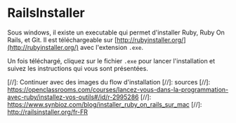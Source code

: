 # RailsInstaller

Sous windows, il existe un executable qui permet d'installer Ruby, Ruby On Rails, et Git. Il est téléchargeable sur [http://rubyinstaller.org/](http://rubyinstaller.org/) avec l'extension ```.exe```. 

Un fois téléchargé, cliquez sur le fichier ```.exe``` pour lancer l'installation et suivez les instructions qui vous sont présentées. 

[//]: Continuer avec des images du flow d'installation
[//]: sources
[//]: https://openclassrooms.com/courses/lancez-vous-dans-la-programmation-avec-ruby/installez-vos-outils#/id/r-2995286
[//]: https://www.synbioz.com/blog/installer_ruby_on_rails_sur_mac
[//]: http://railsinstaller.org/fr-FR